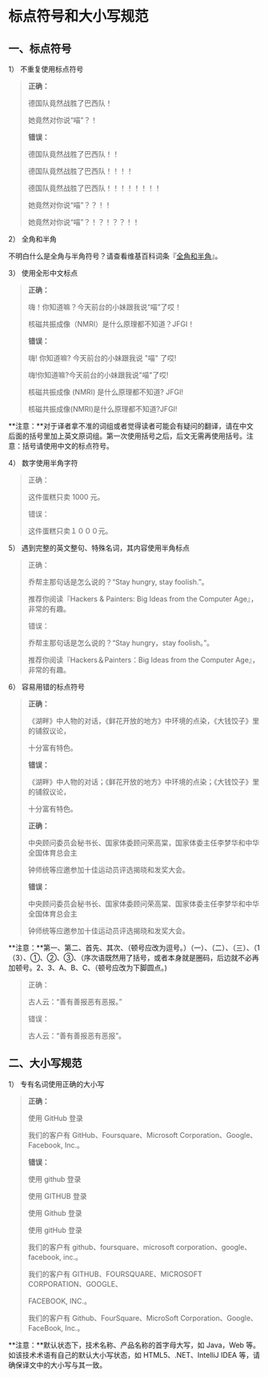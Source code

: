 # 标点符号和大小写规范

## 一、标点符号

1） 不重复使用标点符号

> **正确：**
> 
> 德国队竟然战胜了巴西队！
> 
> 她竟然对你说“喵”？！
> 
> **错误：**
> 
> 德国队竟然战胜了巴西队！！
> 
> 德国队竟然战胜了巴西队！！！！
> 
> 德国队竟然战胜了巴西队！！！！！！！！
> 
> 她竟然对你说“喵”？？！！
> 
> 她竟然对你说“喵”？！？！？？！！

2） 全角和半角

不明白什么是全角与半角符号？请查看维基百科词条『[全角和半角](https://zh.wikipedia.org/wiki/%E5%85%A8%E5%BD%A2%E5%92%8C%E5%8D%8A%E5%BD%A2)』。

3） 使用全形中文标点

> **正确：**
> 
> 嗨！你知道嘛？今天前台的小妹跟我说“喵”了哎！
> 
> 核磁共振成像（NMRI）是什么原理都不知道？JFGI！
> 
> **错误：**
> 
> 嗨! 你知道嘛? 今天前台的小妹跟我说 "喵" 了哎!
> 
> 嗨!你知道嘛?今天前台的小妹跟我说"喵"了哎!
> 
> 核磁共振成像 \(NMRI\) 是什么原理都不知道? JFGI!
> 
> 核磁共振成像\(NMRI\)是什么原理都不知道?JFGI!

**注意：**对于译者拿不准的词组或者觉得读者可能会有疑问的翻译，请在中文后面的括号里加上英文原词组。第一次使用括号之后，后文无需再使用括号。注意：括号请使用中文的标点符号。

4） 数字使用半角字符

> 正确：
> 
> 这件蛋糕只卖 1000 元。
> 
> 错误：
> 
> 这件蛋糕只卖１０００元。

5） 遇到完整的英文整句、特殊名词，其内容使用半角标点

> 正确：
> 
> 乔帮主那句话是怎么说的？“Stay hungry, stay foolish.”。
> 
> 推荐你阅读『Hackers & Painters: Big Ideas from the Computer Age』，非常的有趣。
> 
> 错误：
> 
> 乔帮主那句话是怎么说的？“Stay hungry，stay foolish。”。
> 
> 推荐你阅读『Hackers＆Painters：Big Ideas from the Computer Age』，非常的有趣。

6） 容易用错的标点符号

> **正确：**
> 
> 《湖畔》中人物的对话，《鲜花开放的地方》中环境的点染，《大钱饺子》里的铺叙议论，
> 
> 十分富有特色。
> 
> **错误：**
> 
> 《湖畔》中人物的对话；《鲜花开放的地方》中环境的点染；《大钱饺子》里的铺叙议论，
> 
> 十分富有特色。
> 
> **正确：**
> 
> 中央顾问委员会秘书长、国家体委顾问荣高棠，国家体委主任李梦华和中华全国体育总会主
> 
> 钟师统等应邀参加十佳运动员评选揭晓和发奖大会。
> 
> **错误：**
> 
> 中央顾问委员会秘书长、国家体委顾问荣高棠、国家体委主任李梦华和中华全国体育总会主
> 
> 钟师统等应邀参加十佳运动员评选揭晓和发奖大会。

**注意：**第一、第二、首先、其次、（顿号应改为逗号。）（一）、（二）、（三）、（1（3）、①、②、③、（序次语既然用了括号，或者本身就是圈码，后边就不必再加顿号。2、3、A、B、C、（顿号应改为下脚圆点。\)

> 正确：
> 
> 古人云：“善有善报恶有恶报。”
> 
> 错误：
> 
> 古人云：“善有善报恶有恶报”。

## 二、大小写规范

1） 专有名词使用正确的大小写

> **正确：**
> 
> 使用 GitHub 登录
> 
> 我们的客户有 GitHub、Foursquare、Microsoft Corporation、Google、Facebook, Inc.。
> 
> **错误：**
> 
> 使用 github 登录
> 
> 使用 GITHUB 登录
> 
> 使用 Github 登录
> 
> 使用 gitHub 登录
> 
> 我们的客户有 github、foursquare、microsoft corporation、google、facebook, inc.。
> 
> 我们的客户有 GITHUB、FOURSQUARE、MICROSOFT CORPORATION、GOOGLE、
> 
> FACEBOOK, INC.。
> 
> 我们的客户有 Github、FourSquare、MicroSoft Corporation、Google、FaceBook, Inc.。

**注意：**默认状态下，技术名称、产品名称的首字母大写，如 Java，Web 等。如该技术术语有自己的默认大小写状态，如 HTML5、.NET、IntelliJ IDEA 等，请确保译文中的大小写与其一致。

